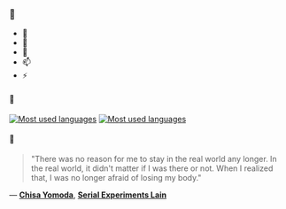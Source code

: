### 👋

- 🔭
- 🌱
- 💬
- 📫
- ⚡

#### 🧏

[![Most used languages](https://github-readme-stats-aynah.vercel.app/api/top-langs/?username=aynh&theme=solarized-dark&langs_count=6&layout=compact&hide_title=true)](https://github.com/anuraghazra/github-readme-stats#gh-dark-mode-only)
[![Most used languages](https://github-readme-stats-aynah.vercel.app/api/top-langs/?username=aynh&theme=solarized-light&langs_count=6&layout=compact&hide_title=true)](https://github.com/anuraghazra/github-readme-stats#gh-light-mode-only)

#### 💬

> "There was no reason for me to stay in the real world any longer. In the real world, it didn't matter if I was there or not. When I realized that, I was no longer afraid of losing my body."

&mdash; [**Chisa Yomoda**](https://myanimelist.net/character.php?q=Chisa%20Yomoda&cat=character), [**Serial Experiments Lain**](https://myanimelist.net/search/all?q=Serial%20Experiments%20Lain&cat=all)
